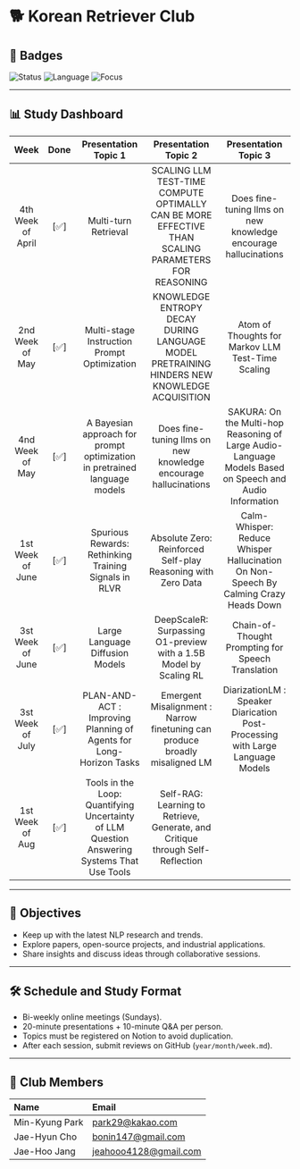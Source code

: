 # 🐕 Korean Retriever Club

## 📛 Badges

![Status](https://img.shields.io/badge/status-active-brightgreen)
![Language](https://img.shields.io/badge/language-Korean-blue)
![Focus](https://img.shields.io/badge/focus-NLP-purple)

---

## 📊 Study Dashboard

| Week | Done | Presentation Topic 1 | Presentation Topic 2 | Presentation Topic 3 |
|:---:|:---:|:---:|:---:|:---:|
| 4th Week of April | [✅] | Multi-turn Retrieval | SCALING LLM TEST-TIME COMPUTE OPTIMALLY CAN BE MORE EFFECTIVE THAN SCALING PARAMETERS FOR REASONING | Does fine-tuning llms on new knowledge encourage hallucinations |
| 2nd Week of May | [✅] | Multi-stage Instruction Prompt Optimization | KNOWLEDGE ENTROPY DECAY DURING LANGUAGE MODEL  PRETRAINING HINDERS NEW KNOWLEDGE ACQUISITION | Atom of Thoughts for Markov LLM Test-Time Scaling |
| 4nd Week of May | [✅] | A Bayesian approach for prompt optimization in pretrained language models | Does fine-tuning llms on new knowledge encourage hallucinations | SAKURA: On the Multi-hop Reasoning of Large Audio-Language Models Based on Speech and Audio Information |
| 1st Week of June | [✅] | Spurious Rewards: Rethinking Training Signals in RLVR | Absolute Zero: Reinforced Self-play Reasoning with Zero Data | Calm-Whisper: Reduce Whisper Hallucination On Non-Speech By Calming Crazy Heads Down |
| 3st Week of June | [✅] | Large Language Diffusion Models | DeepScaleR: Surpassing O1-preview with a 1.5B Model by Scaling RL | Chain-of-Thought Prompting for Speech Translation |
| 3st Week of July | [✅] | PLAN-AND-ACT : Improving Planning of Agents for Long-Horizon Tasks | Emergent Misalignment : Narrow finetuning can produce broadly misaligned LM | DiarizationLM : Speaker Diarication Post-Processing with Large Language Models |
| 1st Week of Aug | [✅] | Tools in the Loop: Quantifying Uncertainty of LLM Question Answering Systems That Use Tools | Self-RAG: Learning to Retrieve, Generate, and Critique through Self-Reflection |  |

---

## 🎯 Objectives

- Keep up with the latest NLP research and trends.
- Explore papers, open-source projects, and industrial applications.
- Share insights and discuss ideas through collaborative sessions.

---

## 🛠️ Schedule and Study Format

- Bi-weekly online meetings (Sundays).
- 20-minute presentations + 10-minute Q&A per person.
- Topics must be registered on Notion to avoid duplication.
- After each session, submit reviews on GitHub (`year/month/week.md`).

---

## 👥 Club Members

| Name | Email |
|:---|:---|
| Min-Kyung Park | park29@kakao.com |
| Jae-Hyun Cho | bonin147@gmail.com |
| Jae-Hoo Jang | jeahooo4128@gmail.com |
